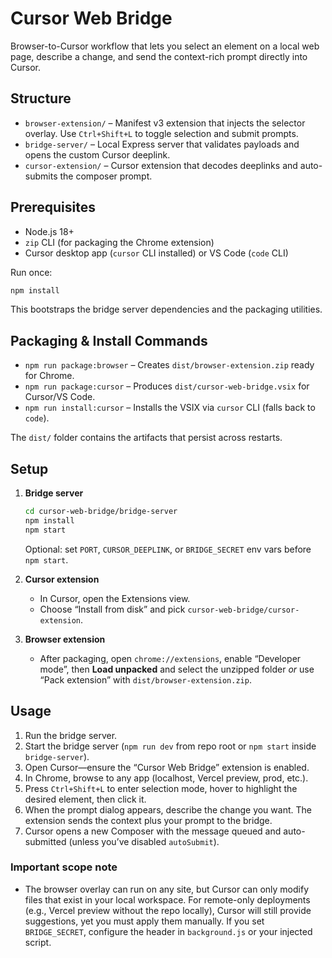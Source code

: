 # Cursor Web Bridge

Browser-to-Cursor workflow that lets you select an element on a local web page, describe a change, and send the context-rich prompt directly into Cursor.

## Structure

- `browser-extension/` – Manifest v3 extension that injects the selector overlay. Use `Ctrl+Shift+L` to toggle selection and submit prompts.
- `bridge-server/` – Local Express server that validates payloads and opens the custom Cursor deeplink.
- `cursor-extension/` – Cursor extension that decodes deeplinks and auto-submits the composer prompt.

## Prerequisites

- Node.js 18+
- `zip` CLI (for packaging the Chrome extension)
- Cursor desktop app (`cursor` CLI installed) or VS Code (`code` CLI)

Run once:

```bash
npm install
```

This bootstraps the bridge server dependencies and the packaging utilities.

## Packaging & Install Commands

- `npm run package:browser` – Creates `dist/browser-extension.zip` ready for Chrome.
- `npm run package:cursor` – Produces `dist/cursor-web-bridge.vsix` for Cursor/VS Code.
- `npm run install:cursor` – Installs the VSIX via `cursor` CLI (falls back to `code`).

The `dist/` folder contains the artifacts that persist across restarts.

## Setup

1. **Bridge server**
   ```bash
   cd cursor-web-bridge/bridge-server
   npm install
   npm start
   ```
   Optional: set `PORT`, `CURSOR_DEEPLINK`, or `BRIDGE_SECRET` env vars before `npm start`.

2. **Cursor extension**
   - In Cursor, open the Extensions view.
   - Choose “Install from disk” and pick `cursor-web-bridge/cursor-extension`.

3. **Browser extension**
   - After packaging, open `chrome://extensions`, enable “Developer mode”, then **Load unpacked** and select the unzipped folder *or* use “Pack extension” with `dist/browser-extension.zip`.

## Usage

1. Run the bridge server.
1. Start the bridge server (`npm run dev` from repo root or `npm start` inside `bridge-server`).
2. Open Cursor—ensure the “Cursor Web Bridge” extension is enabled.
3. In Chrome, browse to any app (localhost, Vercel preview, prod, etc.).
4. Press `Ctrl+Shift+L` to enter selection mode, hover to highlight the desired element, then click it.
5. When the prompt dialog appears, describe the change you want. The extension sends the context plus your prompt to the bridge.
6. Cursor opens a new Composer with the message queued and auto-submitted (unless you’ve disabled `autoSubmit`).

### Important scope note
- The browser overlay can run on any site, but Cursor can only modify files that exist in your local workspace. For remote-only deployments (e.g., Vercel preview without the repo locally), Cursor will still provide suggestions, yet you must apply them manually.
If you set `BRIDGE_SECRET`, configure the header in `background.js` or your injected script.
